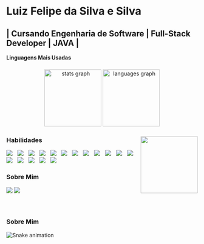 # Luiz Felipe da Silva e Silva

## | Cursando Engenharia de Software | Full-Stack Developer | JAVA |

**Linguagens Mais Usadas**

###

<div align="center">
  <img src="https://github-readme-stats.vercel.app/api?username=sychr12&hide_title=false&hide_rank=false&show_icons=true&include_all_commits=true&count_private=true&disable_animations=false&theme=dracula&locale=en&hide_border=false" height="150" alt="stats graph"  />
  <img src="https://github-readme-stats.vercel.app/api/top-langs?username=sychr12&locale=en&hide_title=false&layout=compact&card_width=320&langs_count=5&theme=dracula&hide_border=false" height="150" alt="languages graph"  />
</div>

###

<img align="right" height="150" src="https://media1.tenor.com/m/uc0dYMDMnAIAAAAd/goku-vegeta-dancing.gif"  />

###

### Habilidades

<div align="left">
  <img src="https://img.shields.io/badge/-JavaScript-F7DF1E?logo=javascript&logoColor=black"  />
  <img width="5" />
  <img src="https://img.shields.io/badge/-HTML5-E34F26?logo=html5&logoColor=white"  />
  <img width="5" />
  <img src="https://img.shields.io/badge/-CSS3-1572B6?logo=css3&logoColor=white"  />
  <img width="5" />
  <img src="https://img.shields.io/badge/-Python-3776AB?logo=python&logoColor=white"  />
  <img width="5" />
  <img src="https://img.shields.io/badge/-MySQL-4479A1?logo=mysql&logoColor=white"  />
  <img width="5" />
  <img src="https://img.shields.io/badge/-MongoDB-47A248?logo=mongodb&logoColor=white"  />
  <img width="5" />
  <img src="https://img.shields.io/badge/Backend-Java-007396?logo=openjdk&logoColor=white"  />
  <img width="5" />

  <img src="https://img.shields.io/badge/-C-A8B9CC?logo=c&logoColor=black"  />
  <img width="5" />
  <img src="https://img.shields.io/badge/-C++-00599C?logo=c++&logoColor=white"  />
  <img width="5" />
  <img src="https://img.shields.io/badge/-PHP-777BB4?logo=php&logoColor=white"  />
  <img width="5" />
  <img src="https://img.shields.io/badge/-React-61DAFB?logo=react&logoColor=black"  />
  <img width="5" />
  <img src="https://img.shields.io/badge/-Node.js-339933?logo=nodedotjs&logoColor=white"  />
  <img width="5" />
  <img src="https://img.shields.io/badge/-Android_Studio-3DDC84?logo=androidstudio&logoColor=white"  />
  <img width="5" />
  <img src="https://img.shields.io/badge/-Git-F05032?logo=git&logoColor=white"  />
  <img width="5" />


  <img src="https://img.shields.io/badge/-GitHub-181717?logo=github&logoColor=white"  />
  <img width="5" />
  <img src="https://img.shields.io/badge/-Flask-000000?logo=flask&logoColor=white"  />
  <img width="5" />
  <img src="https://img.shields.io/badge/-Pygame-FF7F00?logo=python&logoColor=white"  />
  <img width="5" />
 
</div>

### Sobre Mim

<div align="left">
 <img src="https://raw.githubusercontent.com/sychr12/sychr12/output/github-contribution-grid-snake.svg" />

 <img src="https://raw.githubusercontent.com/SEU_USUARIO/SEU_USUARIO/output/github-contribution-grid-snake.svg" />



###

<br clear="both">

### Sobre Mim

<div align="left">
 <img src="https://raw.githubusercontent.com/sychr12/sychr12/output/github-contribution-grid-snake.svg" alt="Snake animation" />
</div>


###
